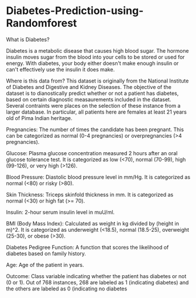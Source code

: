 # Diabetes-Prediction-using-Randomforest


What is Diabetes?

Diabetes is a metabolic disease that causes high blood sugar. The hormone insulin moves sugar from the blood into your cells to be stored or used for energy. With diabetes, your body either doesn't make enough insulin or can't effectively use the insulin it does make.

Where is this data from?
This dataset is originally from the National Institute of Diabetes and Digestive and Kidney Diseases. The objective of the dataset is to dianostically predict whether or not a patient has diabetes, based on certain diagnostic measaurements included in the dataset. Several contraints were places on the selection of these instance from a larger database. In particular, all patients here are females at least 21 years old of Pima Indian heritage.




Pregnancies: The number of times the candidate has been pregnant. This can be categorized as normal (0-4 pregnancies) or overpregnancies (>4 pregnancies).

Glucose: Plasma glucose concentration measured 2 hours after an oral glucose tolerance test. It is categorized as low (<70), normal (70-99), high (99-126), or very high (>126).

Blood Pressure: Diastolic blood pressure level in mm/Hg. It is categorized as normal (<80) or risky (>80).

Skin Thickness: Triceps skinfold thickness in mm. It is categorized as normal (<30) or high fat (>= 70).

Insulin: 2-hour serum insulin level in muU/ml.

BMI (Body Mass Index): Calculated as weight in kg divided by (height in m)^2. It is categorized as underweight (<18.5), normal (18.5-25), overweight (25-30), or obese (>30).

Diabetes Pedigree Function: A function that scores the likelihood of diabetes based on family history.

Age: Age of the patient in years.

Outcome: Class variable indicating whether the patient has diabetes or not (0 or 1). Out of 768 instances, 268 are labeled as 1 (indicating diabetes) and the others are labeled as 0 (indicating no diabetes
